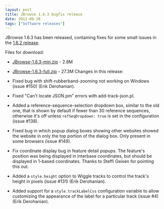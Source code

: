 ```yaml
---
layout: post
title: JBrowse 1.6.3 bugfix release
date: 2012-09-28
tags: ["Software releases"]
---
```


JBrowse 1.6.3 has been released, containing fixes for some small issues in the [1.6.2 release](https://jbrowse.org/jbrowse-1-6-2-bugfix-release/ "JBrowse 1.6.2 bugfix release").

Files for download:

-   [JBrowse-1.6.3-min.zip](https://jbrowse.org/releases/JBrowse-1.6.3-min.zip) - 2.8M
-   [JBrowse-1.6.3-full.zip](https://jbrowse.org/releases/JBrowse-1.6.3-full.zip) - 27.3M
    Changes in this release:

-   Fixed bug with shift-rubberband-zooming not working on Windows
    (issue #150) (Erik Derohanian).
-   Fixed "Can't locate JSON.pm" errors with add-track-json.pl.
-   Added a reference-sequence-selection dropdown box, similar to the
    old one, that is shown by default if fewer than 30 reference
    sequences, otherwise it's off unless `refSeqDropdown: true` is set
    in the configuration (issue #138).
-   Fixed bug in which popup dialog boxes showing other websites showed
    the website in only the top portion of the dialog box. Only
    present in some browsers (issue #149).
-   Fix coordinate display bug in feature detail popups. The feature's
    position was being displayed in interbase coordinates, but should
    be displayed in 1-based coordinates. Thanks to Steffi Geisen for
    pointing this out.
-   Added a `style.height` option to Wiggle tracks to control the
    track's height in pixels (issue #131) (Erik Derohanian).
-   Added support for a `style.trackLabelCss` configuration variable to
    allow customizing the appearance of the label for a particular
    track (issue #4) (Erik Derohanian).

